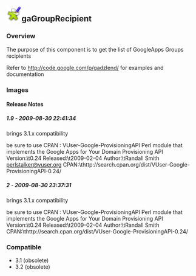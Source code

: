 ## <img src='./logo.jpg' width='40' height='40'>gaGroupRecipient

### Overview
The purpose of this component is to get the list of GoogleApps Groups recipients

Refer to http://code.google.com/p/gadzlend/ for examples and documentation


### Images




#### Release Notes

##### 1.9 - 2009-08-30 22:41:34
brings 3.1.x compatibility

be sure to use CPAN : VUser-Google-ProvisioningAPI
Perl module that implements the Google Apps for Your Domain Provisioning API
Version:\t0.24
Released:\t2009-02-04
Author:\tRandall Smith <perlstalker@vuser.org>
CPAN:\thttp://search.cpan.org/dist/VUser-Google-ProvisioningAPI-0.24/

##### 2 - 2009-08-30 23:37:31
brings 3.1.x compatibility

be sure to use CPAN : VUser-Google-ProvisioningAPI
Perl module that implements the Google Apps for Your Domain Provisioning API
Version:\t0.24
Released:\t2009-02-04
Author:\tRandall Smith 
CPAN:\thttp://search.cpan.org/dist/VUser-Google-ProvisioningAPI-0.24/

### Compatible
 -  3.1 (obsolete)
 -   3.2 (obsolete)